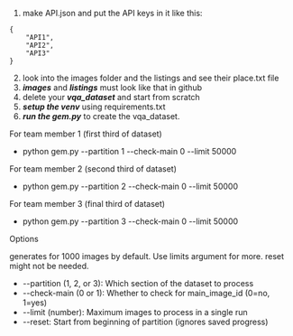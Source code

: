 1. make API.json and put the API keys in it like this:
```
{
    "API1",
    "API2",
    "API3"
}
```
2. look into the images folder and the listings and see their place.txt file
3. ***images*** and ***listings*** must look like that in github
4. delete your ***vqa_dataset*** and start from scratch
5. ***setup the venv*** using requirements.txt
6. ***run the gem.py*** to create the vqa_dataset. 

For team member 1 (first third of dataset)
- python gem.py --partition 1 --check-main 0 --limit 50000

For team member 2 (second third of dataset)
- python gem.py --partition 2 --check-main 0 --limit 50000

For team member 3 (final third of dataset)
- python gem.py --partition 3 --check-main 0 --limit 50000

Options

generates for 1000 images by default. Use limits argument for more. reset might not be needed.
- --partition (1, 2, or 3): Which section of the dataset to process
- --check-main (0 or 1): Whether to check for main_image_id (0=no, 1=yes)
- --limit (number): Maximum images to process in a single run
- --reset: Start from beginning of partition (ignores saved progress)
